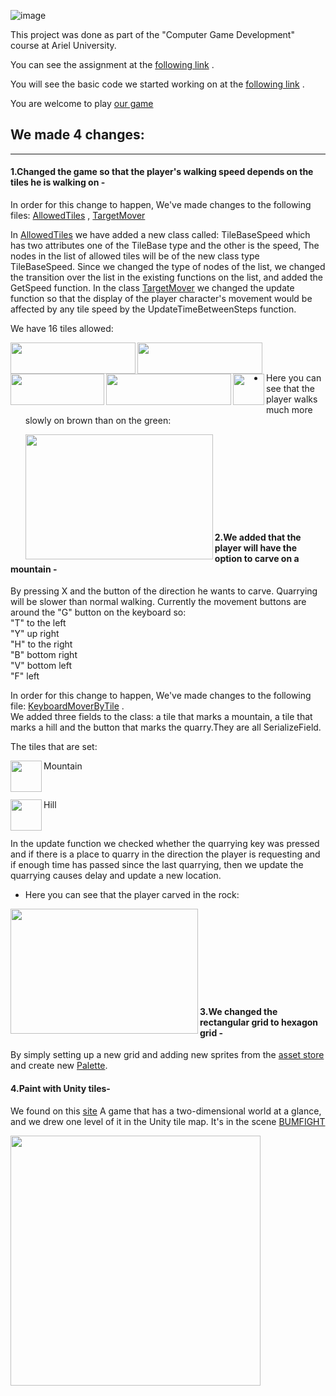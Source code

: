 
![image](https://user-images.githubusercontent.com/57855070/102347040-826a6b00-3fa8-11eb-86b4-4cd80509b9e9.png)

This project was done as part of the "Computer Game Development" course at Ariel University.

You can see the assignment at the [following link](https://github.com/gamedev-at-ariel/gamedev-5781/blob/master/08-unity-tilemap-algorithms/homework.pdf) .

You will see the basic code we started working on at the [following link](https://github.com/gamedev-at-ariel/05-tilemap-pathfinding) .

You are welcome to play [our game](https://gamedev-tay.itch.io/hexagon-island)

## We made 4 changes:
***

#### **1.Changed the game so that the player's walking speed depends on the tiles he is walking on -** <br />
In order for this change to happen, We've made changes to the following files:
[AllowedTiles](https://github.com/GameDev-TAY/Ex_8/blob/master/Assets/Scripts/1-tiles/AllowedTiles.cs) ,
[TargetMover](https://github.com/GameDev-TAY/Ex_8/blob/master/Assets/Scripts/2-player/TargetMover.cs)

In [AllowedTiles](https://github.com/GameDev-TAY/Ex_8/blob/master/Assets/Scripts/1-tiles/AllowedTiles.cs) we have added a new class called: TileBaseSpeed which has two attributes one of the TileBase type and the other is the speed, The nodes in the list of allowed tiles will be of the new class type TileBaseSpeed.
Since we changed the type of nodes of the list, we changed the transition over the list in the existing functions on the list, and added the GetSpeed function.
In the class [TargetMover](https://github.com/GameDev-TAY/Ex_8/blob/master/Assets/Scripts/2-player/TargetMover.cs) we changed the update function so that the display of the player character's movement would be affected by any tile speed by the UpdateTimeBetweenSteps function.

We have 16 tiles allowed: <br />

<img align="left" width="200px" height="50px" src="https://user-images.githubusercontent.com/57855070/102368961-1c8bdc80-3fc4-11eb-84a6-147fe3f1df01.png" />  
<img align="left" width="200px" height="50px" src="https://user-images.githubusercontent.com/57855070/102368630-bd2dcc80-3fc3-11eb-95b4-c46c5d525812.png" />  
<img align="left" width="150px" height="50px" src="https://user-images.githubusercontent.com/57855070/102369223-6248a500-3fc4-11eb-81f2-2031c054fadb.png" />
<img align="left" width="200px" height="50px" src="https://user-images.githubusercontent.com/57855070/102370494-c9b32480-3fc5-11eb-9326-38df7454edca.png" />  
<img align="left" width="50px" height="50px" src="https://user-images.githubusercontent.com/57855070/102369618-d2efc180-3fc4-11eb-86f2-e97b99e32e7a.png" />

<br /> <br />

* Here you can see that the player walks much more slowly on brown than on the green:

  <img align="left" width="300px" height="200px" src="https://user-images.githubusercontent.com/57855070/102371628-11867b80-3fc7-11eb-94ee-a11c7fe4829b.gif"/>

<br /> <br /> <br /> <br /> <br /> <br /> <br /> <br />
#### **2.We added that the player will have the option to carve on a mountain -** <br />
By pressing X and the button of the direction he wants to carve. Quarrying will be slower than normal walking.
Currently the movement buttons are around the "G" button on the keyboard so: <br />
"T" to the left <br />
"Y" up right <br />
"H" to the right <br />
"B" bottom right <br />
"V" bottom left <br />
"F" left <br />

In order for this change to happen, We've made changes to the following file: [KeyboardMoverByTile](https://github.com/GameDev-TAY/Ex_8/blob/master/Assets/Scripts/2-player/KeyboardMoverByTile.cs) . <br /> 
We added three fields to the class: a tile that marks a mountain, a tile that marks a hill and the button that marks the quarry.They are all SerializeField. <br />

The tiles that are set: <br />

Mountain  <img align="left" width="50px" height="50px" src="https://user-images.githubusercontent.com/57855070/102372928-5bbc2c80-3fc8-11eb-93af-741c1ca290a1.png"/>

<br />

Hill  <img align="left" width="50px" height="50px" src="https://user-images.githubusercontent.com/57855070/102373414-d5541a80-3fc8-11eb-8939-663ea9091217.png"/>

<br />

In the update function we checked whether the quarrying key was pressed and if there is a place to quarry in the direction the player is requesting and if enough time has passed since the last quarrying, then we update the quarrying causes delay and update a new location.

* Here you can see that the player carved in the rock:
 <img align="left" width="300px" height="200px" src="https://user-images.githubusercontent.com/57855070/102372516-ef412d80-3fc7-11eb-86b0-b85791b9423b.gif"/>


<br /> <br /> <br /> <br /> <br /> <br /> <br /> <br />

#### **3.We changed the rectangular grid to hexagon grid -** <br />
By simply setting up a new grid and adding new sprites from the [asset store](https://assetstore.unity.com/packages/2d/environments/2d-hex-sprites-hexagonal-tile-setup-135185)
and create new [Palette](https://github.com/GameDev-TAY/Ex_8/tree/master/Assets/HexSpriteTiles_Setup/Palettes).

#### **4.Paint with Unity tiles-** <br />
We found on this [site](https://www.myabandonware.com/) A game that has a two-dimensional world at a glance, and we drew one level of it in the Unity tile map.
It's in the scene [BUMFIGHT](https://github.com/GameDev-TAY/Ex_8/tree/master/Assets/Scenes/5-bumfight)

<img align="left" width="400px" src="https://user-images.githubusercontent.com/57855070/102362951-9cfb0f00-3fbd-11eb-9160-9ca94d312d9c.png" />  




